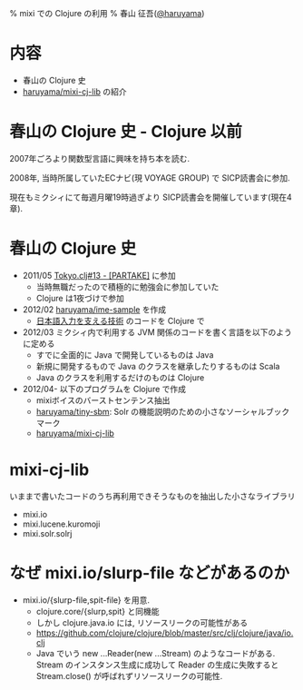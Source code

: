 % mixi での Clojure の利用
% 春山 征吾([@haruyama](https://twitter.com/haruyama))

# 内容

* 春山の Clojure 史
* [haruyama/mixi-cj-lib](https://github.com/haruyama/mixi-cj-lib) の紹介

# 春山の Clojure 史 - Clojure 以前

2007年ごろより関数型言語に興味を持ち本を読む.

2008年, 当時所属していたECナビ(現 VOYAGE GROUP) で SICP読書会に参加.

現在もミクシィにて毎週月曜19時過ぎより SICP読書会を開催しています(現在4章).

# 春山の Clojure 史

* 2011/05 [Tokyo.clj#13 - [PARTAKE]](http://partake.in/events/7f78039f-5644-484d-af89-99251c06a7bf) に参加
    * 当時無職だったので積極的に勉強会に参加していた
    * Clojure は1夜づけで参加
* 2012/02 [haruyama/ime-sample](https://github.com/haruyama/ime-sample) を作成
    * [日本語入力を支える技術](https://gihyo.jp/book/2012/978-4-7741-4993-6) のコードを Clojure で
* 2012/03 ミクシィ内で利用する JVM 関係のコードを書く言語を以下のように定める
    * すでに全面的に Java で開発しているものは Java
    * 新規に開発するもので Java のクラスを継承したりするものは Scala
    * Java のクラスを利用するだけのものは Clojure
* 2012/04- 以下のプログラムを Clojure で作成
    * mixiボイスのバーストセンテンス抽出
    * [haruyama/tiny-sbm](https://github.com/haruyama/tiny-sbm): Solr の機能説明のための小さなソーシャルブックマーク
    * [haruyama/mixi-cj-lib](https://github.com/haruyama/mixi-cj-lib)

# mixi-cj-lib

いままで書いたコードのうち再利用できそうなものを抽出した小さなライブラリ

* mixi.io
* mixi.lucene.kuromoji
* mixi.solr.solrj

# なぜ mixi.io/slurp-file などがあるのか

* mixi.io/{slurp-file,spit-file} を用意.
    * clojure.core/{slurp,spit} と同機能
    * しかし clojure.java.io には, リソースリークの可能性がある
    * https://github.com/clojure/clojure/blob/master/src/clj/clojure/java/io.clj
    * Java でいう new ...Reader(new ...Stream) のようなコードがある. Stream のインスタンス生成に成功して Reader の生成に失敗すると Stream.close() が呼ばれずリソースリークの可能性.

